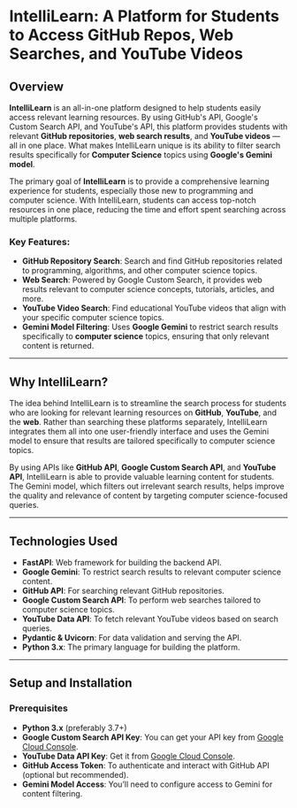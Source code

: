 # IntelliLearn: A Platform for Students to Access GitHub Repos, Web Searches, and YouTube Videos

## Overview

**IntelliLearn** is an all-in-one platform designed to help students easily access relevant learning resources. By using GitHub's API, Google's Custom Search API, and YouTube's API, this platform provides students with relevant **GitHub repositories**, **web search results**, and **YouTube videos** — all in one place. What makes IntelliLearn unique is its ability to filter search results specifically for **Computer Science** topics using **Google's Gemini model**.

The primary goal of **IntelliLearn** is to provide a comprehensive learning experience for students, especially those new to programming and computer science. With IntelliLearn, students can access top-notch resources in one place, reducing the time and effort spent searching across multiple platforms.

### Key Features:
- **GitHub Repository Search**: Search and find GitHub repositories related to programming, algorithms, and other computer science topics.
- **Web Search**: Powered by Google Custom Search, it provides web results relevant to computer science concepts, tutorials, articles, and more.
- **YouTube Video Search**: Find educational YouTube videos that align with your specific computer science topics.
- **Gemini Model Filtering**: Uses **Google Gemini** to restrict search results specifically to **computer science** topics, ensuring that only relevant content is returned.

---

## Why IntelliLearn?

The idea behind IntelliLearn is to streamline the search process for students who are looking for relevant learning resources on **GitHub**, **YouTube**, and the **web**. Rather than searching these platforms separately, IntelliLearn integrates them all into one user-friendly interface and uses the Gemini model to ensure that results are tailored specifically to computer science topics.

By using APIs like **GitHub API**, **Google Custom Search API**, and **YouTube API**, IntelliLearn is able to provide valuable learning content for students. The Gemini model, which filters out irrelevant search results, helps improve the quality and relevance of content by targeting computer science-focused queries.

---

## Technologies Used

- **FastAPI**: Web framework for building the backend API.
- **Google Gemini**: To restrict search results to relevant computer science content.
- **GitHub API**: For searching relevant GitHub repositories.
- **Google Custom Search API**: To perform web searches tailored to computer science topics.
- **YouTube Data API**: To fetch relevant YouTube videos based on search queries.
- **Pydantic & Uvicorn**: For data validation and serving the API.
- **Python 3.x**: The primary language for building the platform.

---

## Setup and Installation

### Prerequisites

- **Python 3.x** (preferably 3.7+)
- **Google Custom Search API Key**: You can get your API key from [Google Cloud Console](https://console.cloud.google.com/).
- **YouTube Data API Key**: Get it from [Google Cloud Console](https://console.cloud.google.com/).
- **GitHub Access Token**: To authenticate and interact with GitHub API (optional but recommended).
- **Gemini Model Access**: You’ll need to configure access to Gemini for content filtering.

